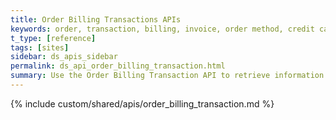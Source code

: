 ```yaml
---
title: Order Billing Transactions APIs
keywords: order, transaction, billing, invoice, order method, credit card
t_type: [reference]
tags: [sites]
sidebar: ds_apis_sidebar
permalink: ds_api_order_billing_transaction.html
summary: ​Use the Order Billing Transaction API to retrieve information about the payment of orders, like the amount, payment processor, currency, credit card, and status.
---
```

{% include custom/shared/apis/order_billing_transaction.md %}
